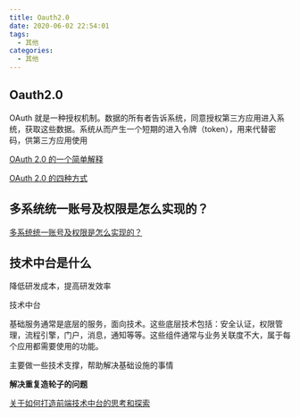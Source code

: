 ```yaml
---
title: Oauth2.0
date: 2020-06-02 22:54:01
tags:
  - 其他
categories:
  - 其他
---
```


## Oauth2.0

OAuth 就是一种授权机制。数据的所有者告诉系统，同意授权第三方应用进入系统，获取这些数据。系统从而产生一个短期的进入令牌（token），用来代替密码，供第三方应用使用

[OAuth 2.0 的一个简单解释](https://www.ruanyifeng.com/blog/2019/04/oauth_design.html)

[OAuth 2.0 的四种方式](https://www.ruanyifeng.com/blog/2019/04/oauth-grant-types.html)

## 多系统统一账号及权限是怎么实现的？

[多系统统一账号及权限是怎么实现的？](https://zhuanlan.zhihu.com/p/347572760)

## 技术中台是什么

降低研发成本，提高研发效率

技术中台

基础服务通常是底层的服务，面向技术。这些底层技术包括：安全认证，权限管理，流程引擎，门户，消息，通知等等。这些组件通常与业务关联度不大，属于每个应用都需要使用的功能。

主要做一些技术支撑，帮助解决基础设施的事情

**解决重复造轮子的问题**

[关于如何打造前端技术中台的思考和探索](https://juejin.cn/post/6881804492203884557)
